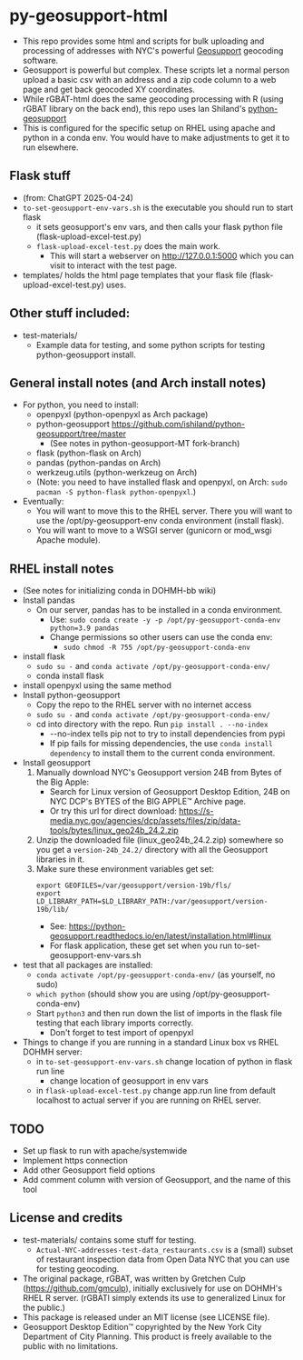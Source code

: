 # py-geosupport-html
* This repo provides some html and scripts for bulk uploading and processing of addresses with NYC's powerful [Geosupport](https://www.nyc.gov/site/planning/data-maps/open-data/dwn-gde-home.page) geocoding software.
* Geosupport is powerful but complex. These scripts let a normal person upload a basic csv with an address and a zip code column to a web page and get back geocoded XY coordinates.
* While rGBAT-html does the same geocoding processing with R (using rGBAT library on the back end), this repo uses Ian Shiland's [python-geosupport](https://github.com/ishiland/python-geosupport/tree/master)
* This is configured for the specific setup on RHEL using apache and python in a conda env. You would have to make adjustments to get it to run elsewhere.

## Flask stuff
* (from: ChatGPT 2025-04-24)
* `to-set-geosupport-env-vars.sh` is the executable you should run to start flask
    * it sets geosupport's env vars, and then calls your flask python file (flask-upload-excel-test.py)
    * `flask-upload-excel-test.py` does the main work.
        * This will start a webserver on http://127.0.0.1:5000 which you can visit to interact with the test page.
* templates/ holds the html page templates that your flask file (flask-upload-excel-test.py) uses.

## Other stuff included:
* test-materials/
    * Example data for testing, and some python scripts for testing python-geosupport install.

## General install notes (and Arch install notes)
* For python, you need to install:
    * openpyxl (python-openpyxl as Arch package)
    * python-geosupport https://github.com/ishiland/python-geosupport/tree/master
        * (See notes in python-geosupport-MT fork-branch)
    * flask (python-flask on Arch)
    * pandas (python-pandas on Arch)
    * werkzeug.utils (python-werkzeug on Arch)
    * (Note: you need to have installed flask and openpyxl, on Arch: `sudo pacman -S python-flask python-openpyxl`.)
* Eventually:
    * You will want to move this to the RHEL server. There you will want to use the /opt/py-geosupport-env conda environment (install flask).
    * You will want to move to a WSGI server (gunicorn or mod_wsgi Apache module).

## RHEL install notes
* (See notes for initializing conda in DOHMH-bb wiki)
* Install pandas 
    * On our server, pandas has to be installed in a conda environment.
        * Use: `sudo conda create -y -p /opt/py-geosupport-conda-env python=3.9 pandas`
        * Change permissions so other users can use the conda env:
            * `sudo chmod -R 755 /opt/py-geosupport-conda-env`
* install flask
    * `sudo su -` and `conda activate /opt/py-geosupport-conda-env/`
    * conda install flask
* install openpyxl using the same method
* Install python-geosupport
    * Copy the repo to the RHEL server with no internet access
    * `sudo su -` and `conda activate /opt/py-geosupport-conda-env/`
    * cd into directory with the repo. Run `pip install . --no-index`
        * --no-index tells pip not to try to install dependencies from pypi
        * If pip fails for missing dependencies, the use `conda install dependency` to install them to the current conda environment.
* Install geosupport
	1. Manually download NYC's Geosupport version 24B from Bytes of the Big Apple:
	    * Search for Linux version of Geosupport Desktop Edition, 24B on NYC DCP's BYTES of the BIG APPLE™ Archive page.
	    * Or try this url for direct download: https://s-media.nyc.gov/agencies/dcp/assets/files/zip/data-tools/bytes/linux_geo24b_24.2.zip
	2. Unzip the downloaded file (linux_geo24b_24.2.zip) somewhere so you get a `version-24b_24.2/` directory with all the Geosupport libraries in it. 
	3. Make sure these environment variables get set:
	    ```
	    export GEOFILES=/var/geosupport/version-19b/fls/
	    export LD_LIBRARY_PATH=$LD_LIBRARY_PATH:/var/geosupport/version-19b/lib/
	    ```
	    * See: https://python-geosupport.readthedocs.io/en/latest/installation.html#linux
	    * For flask application, these get set when you run to-set-geosupport-env-vars.sh
* test that all packages are installed:
    * `conda activate /opt/py-geosupport-conda-env/` (as yourself, no sudo)
    * `which python` (should show you are using /opt/py-geosupport-conda-env)
    * Start `python3` and then run down the list of imports in the flask file testing that each library imports correctly.
	    * Don't forget to test import of openpyxl
* Things to change if you are running in a standard Linux box vs RHEL DOHMH server:
    * in `to-set-geosupport-env-vars.sh` change location of python in flask run line
        * change location of geosupport in env vars
    * in `flask-upload-excel-test.py` change app.run line from default localhost to actual server if you are running on RHEL server.

## TODO
* Set up flask to run with apache/systemwide
* Implement https connection
* Add other Geosupport field options
* Add comment column with version of Geosupport, and the name of this tool

## License and credits
* test-materials/ contains some stuff for testing.
    * `Actual-NYC-addresses-test-data_restaurants.csv` is a (small) subset of restaurant inspection data from Open Data NYC that you can use for testing geocoding.
* The original package, rGBAT, was written by Gretchen Culp (https://github.com/gmculp), initially exclusively for use on DOHMH's RHEL R server. (rGBATl simply extends its use to generalized Linux for the public.)
* This package is released under an MIT license (see LICENSE file).
* Geosupport Desktop Edition™ copyrighted by the New York City Department of City Planning. This product is freely available to the public with no limitations. 


